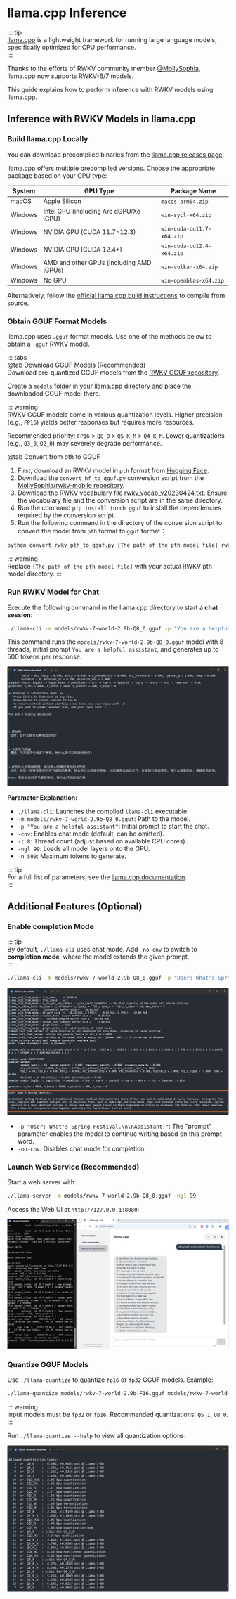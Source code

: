 # llama.cpp Inference

::: tip  
[llama.cpp](https://github.com/ggerganov/llama.cpp) is a lightweight framework for running large language models, specifically optimized for CPU performance.  
:::  

Thanks to the efforts of RWKV community member [@MollySophia](https://github.com/MollySophia), llama.cpp now supports RWKV-6/7 models.  

This guide explains how to perform inference with RWKV models using llama.cpp.  

## Inference with RWKV Models in llama.cpp  

### Build llama.cpp Locally  

You can download precompiled binaries from the [llama.cpp releases page](https://github.com/ggerganov/llama.cpp/releases).  

llama.cpp offers multiple precompiled versions. Choose the appropriate package based on your GPU type:  

| System | GPU Type | Package Name |  
|--------|----------|--------------|  
| macOS | Apple Silicon | `macos-arm64.zip` |  
| Windows | Intel GPU (including Arc dGPU/Xe iGPU) | `win-sycl-x64.zip` |  
| Windows | NVIDIA GPU (CUDA 11.7-12.3) | `win-cuda-cu11.7-x64.zip` |  
| Windows | NVIDIA GPU (CUDA 12.4+) | `win-cuda-cu12.4-x64.zip` |  
| Windows | AMD and other GPUs (including AMD iGPUs) | `win-vulkan-x64.zip` |  
| Windows | No GPU | `win-openblas-x64.zip` |  

Alternatively, follow the [official llama.cpp build instructions](https://github.com/ggerganov/llama.cpp/blob/master/docs/build.md) to compile from source.  

### Obtain GGUF Format Models

llama.cpp uses `.gguf` format models. Use one of the methods below to obtain a `.gguf` RWKV model.  

::: tabs  
@tab Download GGUF Models (Recommended)  
Download pre-quantized GGUF models from the [RWKV GGUF repository](https://huggingface.co/zhiyuan8).  

Create a `models` folder in your llama.cpp directory and place the downloaded GGUF model there.  

::: warning  
RWKV GGUF models come in various quantization levels. Higher precision (e.g., `FP16`) yields better responses but requires more resources.  

Recommended priority: `FP16` > `Q8_0` > `Q5_K_M` > `Q4_K_M`. Lower quantizations (e.g., `Q3_0`, `Q2_0`) may severely degrade performance.  

@tab Convert from pth to GGUF  

1. First, download an RWKV model in `pth` format from [Hugging Face](https://huggingface.co/BlinkDL).
2. Download the `convert_hf_to_gguf.py` conversion script from the [MollySophia/rwkv-mobile repository](https://github.com/MollySophia/rwkv-mobile/blob/master/converter/convert_rwkv_pth_to_gguf.py).
3. Download the RWKV vocabulary file [rwkv_vocab_v20230424.txt](https://github.com/MollySophia/rwkv-mobile/blob/master/assets/rwkv_vocab_v20230424.txt). Ensure the vocabulary file and the conversion script are in the same directory.
4. Run the command `pip install torch gguf` to install the dependencies required by the conversion script.
5. Run the following command in the directory of the conversion script to convert the model from `pth` format to `gguf` format：  

```bash copy  
python convert_rwkv_pth_to_gguf.py [The path of the pth model file] rwkv_vocab_v20230424.txt 
```  

::: warning  
Replace `[The path of the pth model file]` with your actual RWKV pth model directory.
:::  

### Run RWKV Model for Chat  

Execute the following command in the llama.cpp directory to start a **chat session**:  

```bash copy  
./llama-cli -m models/rwkv-7-world-2.9b-Q8_0.gguf -p "You are a helpful assistant" -cnv -t 8 -ngl 99 -n 500  
```  

This command runs the `models/rwkv-7-world-2.9b-Q8_0.gguf` model with 8 threads, initial prompt `You are a helpful assistant`, and generates up to 500 tokens per response.  

![llama.cpp-RWKV-inference-cnv-mode](./imgs/llama.cpp-RWKV-inference-cnv-mode.png)  

**Parameter Explanation:**  

- `./llama-cli`: Launches the compiled `llama-cli` executable.  
- `-m models/rwkv-7-world-2.9b-Q8_0.gguf`: Path to the model.  
- `-p "You are a helpful assistant"`: Initial prompt to start the chat.  
- `-cnv`: Enables chat mode (default, can be omitted).  
- `-t 8`: Thread count (adjust based on available CPU cores).  
- `-ngl 99`: Loads all model layers onto the GPU.  
- `-n 500`: Maximum tokens to generate.  

::: tip  
For a full list of parameters, see the [llama.cpp documentation](https://github.com/ggerganov/llama.cpp/blob/master/examples/main/README.md).  
:::  

## Additional Features (Optional)  

### Enable completion Mode  

::: tip  
By default, `./llama-cli` uses chat mode. Add `-no-cnv` to switch to **completion mode**, where the model extends the given prompt.  
:::  

```bash copy  
./llama-cli -m models/rwkv-7-world-2.9b-Q8_0.gguf -p "User: What's Spring Festival.\n\nAssistant:" -no-cnv -t 8 -ngl 99 -n 500  
```  

![RWKV completion inference](./imgs/llama.cpp-RWKV-inference-single-prompt.png)  

- `-p "User: What's Spring Festival.\n\nAssistant:"`: The "prompt" parameter enables the model to continue writing based on this prompt word.
- `-no-cnv`: Disables chat mode for completion.  

### Launch Web Service (Recommended)  

Start a web server with:  

```bash copy  
./llama-server -m models/rwkv-7-world-2.9b-Q8_0.gguf -ngl 99  
```  

Access the Web UI at `http://127.0.0.1:8080`:  

![WebUI](./imgs/llama.cpp-chatui-new-version.png)  

### Quantize GGUF Models  

Use `./llama-quantize` to quantize `fp16` or `fp32` GGUF models. Example:  

```bash copy  
./llama-quantize models/rwkv-7-world-2.9b-F16.gguf models/rwkv-7-world-2.9b-Q8_0.gguf Q8_0  
```  

::: warning  
Input models must be `fp32` or `fp16`. Recommended quantizations: `Q5_1`, `Q8_0`.  
:::  

Run `./llama-quantize --help` to view all quantization options:  

![Quantization types](./imgs/llama.cpp-quantization-type.png)  

